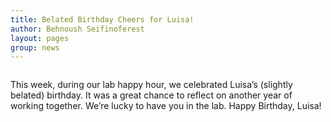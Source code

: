 ```yaml
---
title: Belated Birthday Cheers for Luisa!
author: Behnoush Seifinoferest
layout: pages
group: news
---
```



<span class="image fit"><img src="/images/2025-01-15-Luisa-Birthday.jpeg" alt="" class="img-responsive"></span>

This week, during our lab happy hour, we celebrated Luisa’s (slightly belated) birthday. It was a great chance to reflect on another year of working together. We’re lucky to have you in the lab. Happy Birthday, Luisa!


